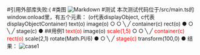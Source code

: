 ﻿#引用外部库失败:(
#类图
![Markdown](http://p1.bpimg.com/1949/bada9d54f5701035.png)
#测试
本次测试代码位于/src/main.ts的window.onload里，有五个元素：
(o代表displayObject, c代表displayObjectContainer)
text(o)     image(o)
  ○           ○
    ╲       ╱
    container(c)   rect(o)
        ●            ○
         ╲         ╱
           stage(c)
              ●
##用例1
<font color=red>text(o)</font>     image(o)
<font color=red>scale(1,5) </font>
  ○           ○
    ╲       ╱
    <font color=red>container(c)</font>   <font color=red>rect(o)</font> 
    scale(2,1)   rotate(Math.PI/6)
        ●            ○
         ╲         ╱
           <font color=red>stage(c)</font>
           transform(100,0)
              ●
结果：
![case1](http://p1.bpimg.com/1949/655fa8807cf4ce9d.jpg)